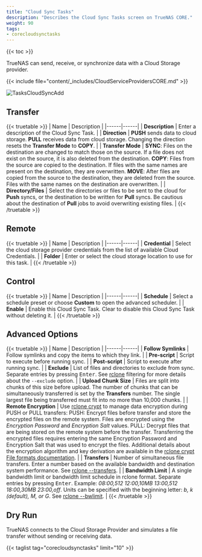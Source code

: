 ```yaml
---
title: "Cloud Sync Tasks"
description: "Describes the Cloud Sync Tasks screen on TrueNAS CORE."
weight: 90
tags:
- corecloudsynctasks
---
```


{{< toc >}}

TrueNAS can send, receive, or synchronize data with a Cloud Storage provider.

{{< include file="content/_includes/CloudServiceProvidersCORE.md" >}}

![TasksCloudSyncAdd](/images/CORE/12.0/TasksCloudSyncAdd.png "Creating a Cloud Sync Task")

## Transfer

{{< truetable >}}
| Name | Description |
|------|------|
| **Description** | Enter a description of the Cloud Sync Task. |
| **Direction** | **PUSH** sends data to cloud storage. **PULL** receives data from cloud storage. Changing the direction resets the **Transfer Mode** to **COPY**. |
| **Transfer Mode** | **SYNC**: Files on the destination are changed to match those on the source. If a file does not exist on the source, it is also deleted from the destination. **COPY**: Files from the source are copied to the destination. If files with the same names are present on the destination, they are overwritten. **MOVE**: After files are copied from the source to the destination, they are deleted from the source. Files with the same names on the destination are overwritten. |
| **Directory/Files** | Select the directories or files to be sent to the cloud for **Push** syncs, or the destination to be written for **Pull** syncs. Be cautious about the destination of **Pull** jobs to avoid overwriting existing files. |
{{< /truetable >}}

## Remote

{{< truetable >}}
| Name | Description |
|------|------|
| **Credential** | Select the cloud storage provider credentials from the list of available Cloud Credentials. |
| **Folder** | Enter or select the cloud storage location to use for this task. |
{{< /truetable >}}

## Control

{{< truetable >}}
| Name | Description |
|------|------|
| **Schedule** | Select a schedule preset or choose **Custom** to open the advanced scheduler. |
| **Enable** | Enable this Cloud Sync Task. Clear to disable this Cloud Sync Task without deleting it. |
{{< /truetable >}}

## Advanced Options

{{< truetable >}}
| Name | Description |
|------|------|
| **Follow Symlinks** | Follow symlinks and copy the items to which they link. |
| **Pre-script** | Script to execute before running sync. |
| **Post-script** | Script to execute after running sync. |
| **Exclude** | List of files and directories to exclude from sync. Separate entries by pressing <kbd>Enter</kbd>. See [rclone](https://rclone.org/filtering/) filtering for more details about the `--exclude` option. |
| **Upload Chunk Size** | Files are split into chunks of this size before upload. The number of chunks that can be simultaneously transferred is set by the **Transfers** number. The single largest file being transferred must fit into no more than 10,000 chunks. |
| **Remote Encryption** | Use [rclone crypt](https://rclone.org/crypt/) to manage data encryption during PUSH or PULL transfers:  PUSH: Encrypt files before transfer and store the encrypted files on the remote system. Files are encrypted using the *Encryption Password* and *Encryption Salt* values.  PULL: Decrypt files that are being stored on the remote system before the transfer. Transferring the encrypted files requires entering the same Encryption Password and Encryption Salt that was used to encrypt the files.  Additional details about the encryption algorithm and key derivation are available in the [rclone crypt File formats documentation](https://rclone.org/crypt/#file-formats). |
| **Transfers** | Number of simultaneous file transfers. Enter a number based on the available bandwidth and destination system performance. See [rclone --transfers](https://rclone.org/docs/#transfers-n). |
| **Bandwidth Limit** | A single bandwidth limit or bandwidth limit schedule in rclone format. Separate entries by pressing <kbd>Enter</kbd>. Example: *08:00,512 12:00,10MB 13:00,512 18:00,30MB 23:00,off*. Units can be specified with the beginning letter: *b, k (default), M, or G*. See [rclone --bwlimit](https://rclone.org/docs/#bwlimit-bandwidth-spec). |
{{< /truetable >}}

## Dry Run

TrueNAS connects to the Cloud Storage Provider and simulates a file transfer without sending or receiving data.

{{< taglist tag="corecloudsynctasks" limit="10" >}}
